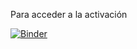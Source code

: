
Para acceder a la activación 


[![Binder](https://mybinder.org/badge_logo.svg)](https://mybinder.org/v2/gh/rafneta/Sage/HEAD?labpath=MA2006B)
